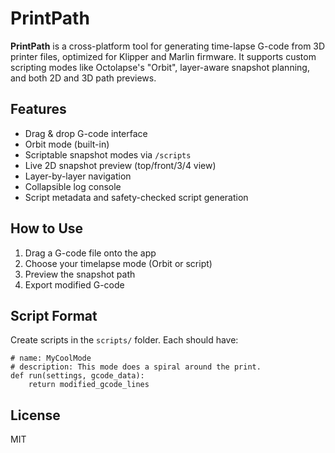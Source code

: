 # PrintPath

**PrintPath** is a cross-platform tool for generating time-lapse G-code from 3D printer files, optimized for Klipper and Marlin firmware. It supports custom scripting modes like Octolapse's "Orbit", layer-aware snapshot planning, and both 2D and 3D path previews.

## Features

- Drag & drop G-code interface
- Orbit mode (built-in)
- Scriptable snapshot modes via `/scripts`
- Live 2D snapshot preview (top/front/3/4 view)
- Layer-by-layer navigation
- Collapsible log console
- Script metadata and safety-checked script generation

## How to Use

1. Drag a G-code file onto the app
2. Choose your timelapse mode (Orbit or script)
3. Preview the snapshot path
4. Export modified G-code

## Script Format

Create scripts in the `scripts/` folder. Each should have:

```
# name: MyCoolMode
# description: This mode does a spiral around the print.
def run(settings, gcode_data):
    return modified_gcode_lines
```

## License

MIT

